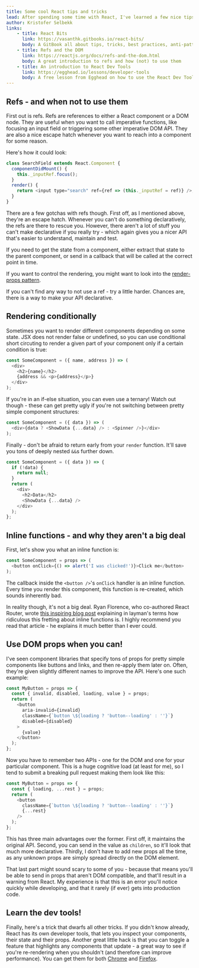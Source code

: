 ```yaml
---
title: Some cool React tips and tricks
lead: After spending some time with React, I've learned a few nice tips and tricks to make your app as composable, declarative and maintainable as possible.
author: Kristofer Selbekk
links:
    - title: React Bits
      link: https://vasanthk.gitbooks.io/react-bits/
      body: A GitBook all about tips, tricks, best practices, anti-patterns and more. A great resource!
    - title: Refs and the DOM
      link: https://reactjs.org/docs/refs-and-the-dom.html
      body: A great introduction to refs and how (not) to use them
    - title: An introduction to React Dev Tools
      link: https://egghead.io/lessons/developer-tools
      body: A free lesson from Egghead on how to use the React Dev Tools to improve your developer experience
---
```


## Refs - and when not to use them

First out is refs. Refs are references to either a React component or a DOM node. They are useful when you want to
call imperative functions, like focusing an input field or triggering some other imperative DOM API. They are also a
nice escape hatch whenever you want to reach into a component for some reason.

Here's how it could look:

```javascript
class SearchField extends React.Component {
  componentDidMount() {
    this._inputRef.focus();
  }
  render() {
    return <input type="search" ref={ref => (this._inputRef = ref)} />;
  }
}
```

There are a few gotchas with refs though. First off, as I mentioned above, they're an escape hatch. Whenever you can't
do something declaratively, the refs are there to rescue you. However, there aren't a lot of stuff you can't make
declarative if you really try - which again gives you a nicer API that's easier to understand, maintain and test.

If you need to get the state from a component, either extract that state to the parent component, or send in a callback
that will be called at the correct point in time.

If you want to control the rendering, you might want to look into the [render-props pattern](/2017/07).

If you can't find any way to not use a ref - try a little harder. Chances are, there is a way to make your API
declarative.

## Rendering conditionally

Sometimes you want to render different components depending on some state. JSX does not render false or undefined, so
you can use conditional short circuting to render a given part of your component only if a certain condition is true:

```javascript
const SomeComponent = ({ name, address }) => (
  <div>
    <h2>{name}</h2>
    {address && <p>{address}</p>}
  </div>
);
```

If you're in an if-else situation, you can even use a ternary! Watch out though - these can get pretty ugly if you're
not switching between pretty simple component structures:

```javascript
const SomeComponent = ({ data }) => (
  <div>{data ? <ShowData {...data} /> : <Spinner />}</div>
);
```

Finally - don't be afraid to return early from your `render` function. It'll save you tons of deeply nested `&&`s
further down.

```javascript
const SomeComponent = ({ data }) => {
  if (!data) {
    return null;
  }
  return (
    <div>
      <h2>Data</h2>
      <ShowData {...data} />
    </div>
  );
};
```

## Inline functions - and why they aren't a big deal

First, let's show you what an inline function is:

```javascript
const SomeComponent = props => (
  <button onClick={() => alert('I was clicked!')}>Click me</button>
);
```

The callback inside the `<button />`'s `onClick` handler is an inline function. Every time you render this
component, this function is re-created, which sounds inherently bad.

In reality though, it's not a big deal. Ryan Florence, who co-authored React Router, wrote [this inspiring blog
post](https://cdb.reacttraining.com/react-inline-functions-and-performance-bdff784f5578) explaining in layman's terms
how ridiculous this fretting about inline functions is. I highly recommend you read that article - he explains it
much better than I ever could.

## Use DOM props when you can!

I've seen component libraries that specify tons of props for pretty simple components like buttons and links, and then
re-apply them later on. Often, they're given slightly different names to improve the API. Here's one such example:

```javascript
const MyButton = props => {
  const { invalid, disabled, loading, value } = props;
  return (
    <button
      aria-invalid={invalid}
      className={`button \${loading ? 'button--loading' : ''}`}
      disabled={disabled}
    >
      {value}
    </button>
  );
};
```

Now you have to remember two APIs - one for the DOM and one for your particular component. This is a huge cognitive
load (at least for me), so I tend to submit a breaking pull request making them look like this:

```javascript
const MyButton = props => {
  const { loading, ...rest } = props;
  return (
    <button
      className={`button \${loading ? 'button--loading' : ''}`}
      {...rest}
    />
  );
};
```

This has three main advantages over the former. First off, it maintains the original API. Second, you can send in the
value as `children`, so it'll look that much more declarative. Thirdly, I don't have to add new props all the time,
as any unknown props are simply spread directly on the DOM element.

That last part might sound scary to some of you - because that means you'll be able to send in props that aren't DOM
compatible, and that'll result in a warning from React. My experience is that this is an error you'll notice quickly
while developing, and that it rarely (if ever) gets into production code.

## Learn the dev tools!

Finally, here's a trick that dwarfs all other tricks. If you didn't know already, React has its own developer tools,
that lets you inspect your components, their state and their props. Another great little hack is that you can toggle
a feature that highlights any components that update - a great way to see if you're re-rendering when you shouldn't
(and therefore can improve performance). You can get them for both
[Chrome](https://chrome.google.com/webstore/detail/react-developer-tools/fmkadmapgofadopljbjfkapdkoienihi?hl=en) and
[Firefox](https://addons.mozilla.org/en-US/firefox/addon/react-devtools/).
